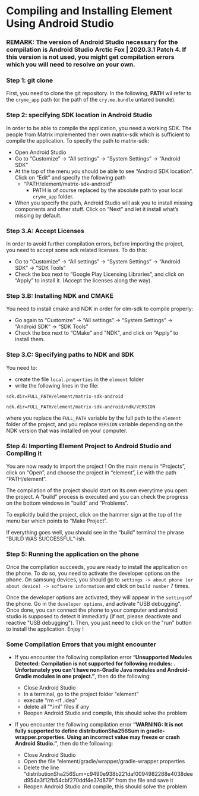 # Compiling and Installing Element Using Android Studio

### REMARK: The version of Android Studio necessary for the compilation is Android Studio Arctic Fox | 2020.3.1 Patch 4. If this version is not used, you might get compilation errors which you will need to resolve on your own.

### Step 1: git clone

First, you need to clone the git repository. In the following, **PATH** wil refer to the `cryme_app` path (or the path of the `cry.me.bundle` untared bundle).

### Step 2: specifying SDK location in Android Studio

In order to be able to compile the application, you need a working SDK. The people from Matrix implemented their own matrix-sdk which is sufficient to compile the application. To specify the path to matrix-sdk:

- Open Android Studio
- Go to “Customize” → “All settings” → “System Settings” → “Android SDK”
- At the top of the menu you should be able to see “Android SDK location”. Click on “Edit” and specify the following path
    - “PATH/element/matrix-sdk-android”
        - PATH is of course replaced by the absolute path to your local `cryme_app` folder.
- When you specify the path, Android Studio will ask you to install missing components and other stuff. Click on “Next” and let it install what’s missing by default.


### Step 3.A: Accept Licenses

In order to avoid further compilation errors, before importing the project, you need to accept some sdk related licenses. To do this:

- Go to “Customize” → “All settings” → “System Settings” → “Android SDK” → “SDK Tools”
- Check the box next to “Google Play Licensing Libraries”, and click on “Apply” to install it. (Accept the licenses along the way).


### Step 3.B: Installing NDK and CMAKE

You need to install cmake and NDK in order for olm-sdk to compile properly:

- Go again to “Customize” → “All settings” → “System Settings” → “Android SDK” → “SDK Tools”
- Check the box next to “CMake” and "NDK", and click on “Apply” to install them.


### Step 3.C: Specifying paths to NDK and SDK

You need to:

- create the file `local.properties` in the `element` folder
- write the following lines in the file:
```
sdk.dir=FULL_PATH/element/matrix-sdk-android
```
``
ndk.dir=FULL_PATH/element/matrix-sdk-android/ndk/VERSION
``

where you replace the `FULL_PATH` variable by the full path to the `element` folder of the project, and you replace `VERSION` variable depending on the NDK version that was installed on your computer.




### Step 4: Importing Element Project to Android Studio and Compiling it

You are now ready to import the project ! On the main menu in “Projects”, click on “Open”, and choose the project in “element”, i.e with the path “PATH/element”.

The compilation of the project should start on its own everytime you open the project. A “build” process is executed and you can check the progress on the bottom windows in “build” and “Problems”.

To explicitly build the project, click on the hammer sign at the top of the menu bar which points to “Make Project”.

If everything goes well, you should see in the “build” terminal the phrase “BUILD WAS SUCCESSFUL”-ish.

### Step 5: Running the application on the phone

Once the compilation succeeds, you are ready to install the application on the phone. To do so, you need to activate the developer options on the phone. On samsung devices, you should go to `settings -> about phone (or about device) -> software information` and click on `build number` 7 times. 

Once the developer options are activated, they will appear in the `settings`of the phone. Go in the `developer options`, and activate "USB debugging". Once done, you can connect the phone to your computer and android studio is supposed to detect it immediatly (if not, please deactivate and reactive "USB debugging"). Then, you just need to click on the "run" button to install the application. Enjoy !

### Some Compilation Errors that you might encounter

- If you encounter the following compilation error “**Unsupported Modules Detected: Compilation is not supported for following modules: . Unfortunately you can't have non-Gradle Java modules and Android-Gradle modules in one project.”**, then do the following:
    - Close Android Studio
    - In a terminal, go to the project folder “element”
    - execute “rm -rf .idea”
    - delete all “*.iml” files if any
    - Reopen Android Studio and compile, this should solve the problem

- If you encounter the following compilation error **“WARNING: It is not fully supported to define distributionSha256Sum in gradle-wrapper.properties. Using an incorrect value may freeze or crash Android Studio.”**, then do the following:
    - Close Android Studio
    - Open the file “element/gradle/wrapper/gradle-wrapper.properties
    - Delete the line “distributionSha256Sum=c9490e938b221daf0094982288e4038deed954a3f12fb54cbf270ddf4e37d879” from the file and save it
    - Reopen Android Studio and compile, this should solve the problem
